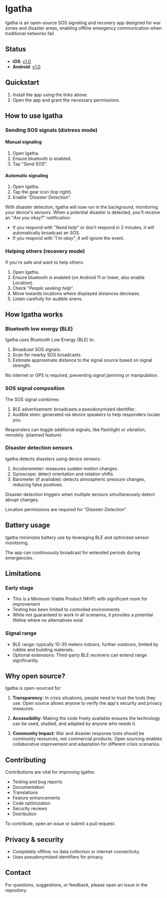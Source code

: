# Igatha

Igatha is an open-source SOS signaling and recovery app designed for war zones and disaster areas, enabling offline emergency communication when traditional networks fail.

## Status

- **iOS**: [v1.0](https://apps.apple.com/us/app/igatha/id6737691452)
- **Android**: [v1.0](https://play.google.com/store/apps/details?id=com.nizarmah.igatha)

## Quickstart

1. Install the app using the links above.
1. Open the app and grant the necessary permissions.

## How to use Igatha

### Sending SOS signals (distress mode)

#### Manual signaling

1. Open Igatha.
1. Ensure bluetooth is enabled.
1. Tap "_Send SOS_".

#### Automatic signaling

1. Open Igatha.
1. Tap the gear icon (top right).
1. Enable "_Disaster Detection_".

With disaster detection, Igatha will now run in the background, monitoring your device's sensors.
When a potential disaster is detected, you'll receive an "_Are you okay?_" notification:
* If you respond with "_Need help_" or don't respond in 2 minutes, it will automatically broadcast an SOS.
* If you respond with "_I'm okay_", it will ignore the event.

### Helping others (recovery mode)

If you're safe and want to help others:

1. Open Igatha.
1. Ensure bluetooth is enabled (on Android 11 or lower, also enable Location).
1. Check "_People seeking help_".
1. Move towards locations where displayed distances decrease.
1. Listen carefully for audible sirens.

## How Igatha works

### Bluetooth low energy (BLE)

Igatha uses Bluetooth Low Energy (BLE) to:
1. Broadcast SOS signals.
1. Scan for nearby SOS broadcasts.
1. Estimate approximate distance to the signal source based on signal strength.

No internet or GPS is required, preventing signal jamming or manipulation.

### SOS signal composition

The SOS signal combines:
1. BLE advertisement: broadcasts a pseudonymized identifier.
1. Audible siren: generated via device speakers to help responders locate you.

Responders can toggle additional signals, like flashlight or vibration, remotely. (planned feature)

### Disaster detection sensors

Igatha detects disasters using device sensors:
1. Accelerometer: measures sudden motion changes.
1. Gyroscope: detect orientation and rotation shifts.
1. Barometer (if available): detects atmospheric pressure changes, reducing false positives.

Disaster detection triggers when multiple sensors simultaneously detect abrupt changes.

Location permissions are required for "_Disaster Detection_".

## Battery usage

Igatha minimizes battery use by leveraging BLE and optimized sensor monitoring.

The app can continuously broadcast for extended periods during emergencies.

## Limitations

### Early stage

* This is a Minimum Viable Product (MVP) with significant room for improvement
* Testing has been limited to controlled environments
* While not guaranteed to work in all scenarios, it provides a potential lifeline where no alternatives exist

### Signal range

* BLE range: typically 10-30 meters indoors, further outdoors, limited by rubble and building materials.
* Optional extensions: Third-party BLE receivers can extend range significantly.

## Why open source?

Igatha is open-sourced for:

1. **Transparency**: In crisis situations, people need to trust the tools they use. Open source allows anyone to verify the app's security and privacy measures.

2. **Accessibility**: Making the code freely available ensures the technology can be used, studied, and adapted by anyone who needs it.

3. **Community Impact**: War and disaster response tools should be community resources, not commercial products. Open sourcing enables collaborative improvement and adaptation for different crisis scenarios.

## Contributing

Contributions are vital for improving Igatha:
* Testing and bug reports
* Documentation
* Translations
* Feature enhancements
* Code optimization
* Security reviews
* Distribution

To contribute, open an issue or submit a pull request.

## Privacy & security

* Completely offline; no data collection or internet connectivity.
* Uses pseudonymized identifiers for privacy.

## Contact

For questions, suggestions, or feedback, please open an issue in the repository.
